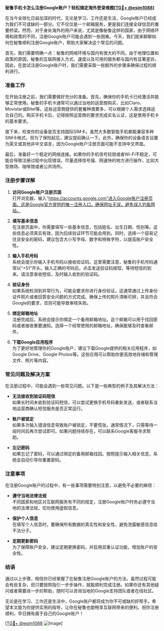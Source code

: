 **秘鲁手机卡怎么注册Google账户？轻松搞定海外登录难题[[TG💪+ @esim1088](https://t.me/s/esim1088)]**

在当今全球化日益加深的时代，无论是学习、工作还是生活，Google账户已经成为我们不可或缺的一部分。它不仅仅是一个邮箱服务，更是我们连接全球信息的重要桥梁。然而，对于身处海外的用户来说，尤其是像秘鲁这样的国家，由于网络环境和政策的不同，注册Google账户可能会遇到一些困难。今天，我们就来聊聊如何在秘鲁顺利注册Google账户，帮助大家解决这个常见的问题。

首先，我们需要明确一点：秘鲁的网络环境与国内有很大的不同。由于地理位置和政策的原因，秘鲁的互联网接入方式、速度以及可用的服务都与国内有显著差异。因此，在尝试注册Google账户时，我们需要采取一些额外的步骤来确保过程的顺利进行。

### **准备工作**

在开始注册之前，我们需要做好充分的准备。首先，确保你的手机卡已经激活并能够正常使用。秘鲁的手机卡通常可以通过当地的运营商购买，比如Claro、Movistar或Bitel等。这些运营商提供的套餐种类繁多，可以根据个人需求选择适合自己的。购买手机卡后，记得按照运营商的要求完成实名认证，这是使用手机卡的基本要求。

接下来，检查你的设备是否支持国际SIM卡。虽然大多数智能手机都能兼容多种SIM卡格式，但为了保险起见，建议提前确认一下。此外，确保你的设备语言设置为英文或其他非中文语言，因为Google账户注册页面可能不支持中文界面。

最后，准备好一个稳定的网络连接。如果你的手机信号较弱或者Wi-Fi不稳定，可能会导致注册过程中出现错误。尽量选择信号强、网速快的地方进行操作，比如大型商场、咖啡馆或者公共场所。

### **注册步骤详解**

1. **访问Google账户注册页面**  
   打开浏览器，输入“https://accounts.google.com”进入Google账户注册页面。这是Google官方提供的唯一注册入口，确保网址无误，避免误入钓鱼网站。

2. **填写基本信息**  
   在注册页面中，你需要填写一些基本信息，包括姓名、出生日期、性别等。这些信息必须真实有效，因为后续验证环节可能会用到。同时，选择一个容易记住且安全的密码，建议包含大小写字母、数字和特殊字符，以提高账户安全性。

3. **输入手机号码**  
   系统会提示你输入手机号码以接收验证码。这里需要注意，秘鲁的手机号码通常以“+51”开头。输入正确的号码后，点击发送验证码按钮，等待短信的到来。请注意查收短信，及时输入收到的验证码。

4. **验证身份**  
   如果系统检测到异常行为，可能会要求你进行身份验证。这通常通过上传身份证件照片或者回答安全问题的方式完成。确保上传的照片清晰可辨，并且符合Google的要求，否则可能导致审核失败。

5. **绑定邮箱地址**  
   注册完成后，系统会提示你绑定一个备用邮箱地址。这个邮箱可以用于找回密码或者接收重要通知。选择一个经常使用的邮箱地址，确保能够及时查看邮件。

6. **下载Google应用程序**  
   为了更好地管理你的Google账户，建议下载Google提供的相关应用程序，如Google Drive、Google Photos等。这些应用可以帮助你更高效地存储和管理文件、照片等内容。

### **常见问题及解决方案**

在注册过程中，可能会遇到一些常见问题。以下是一些典型的例子及其解决方法：

- **无法接收到验证码短信**  
  如果长时间未收到验证码短信，可以尝试更换手机号码重新发送，或者联系当地运营商确认短信服务是否正常运行。

- **账户被锁定**  
  如果多次输入错误信息导致账户被锁定，不要慌张。通常情况下，只需等待一段时间后再次尝试即可。如果问题持续存在，可以联系Google客服寻求帮助。

- **忘记密码**  
  如果忘记了密码，可以通过绑定的备用邮箱找回。按照提示输入相关信息，系统会自动引导你重置密码。

### **注意事项**

在注册Google账户的过程中，有一些事项需要特别注意，以避免不必要的麻烦：

- **遵守当地法律法规**  
  不同国家和地区对互联网服务有不同的规定，注册Google账户时务必遵守当地的法律法规，切勿使用虚假信息。

- **保护个人信息**  
  在填写个人信息时，要确保所有数据的真实性和安全性，避免泄露敏感信息给不法分子。

- **定期更新密码**  
  为了保障账户安全，建议定期更换密码，并启用双重认证功能，增加账户的安全性。

### **结语**

通过以上步骤，相信你已经掌握了在秘鲁注册Google账户的方法。虽然过程可能会有些复杂，但只要按照指引一步步操作，就能顺利完成注册。如果你还有其他疑问或者需要进一步的帮助，随时可以咨询当地的Google支持团队或者在线社区。

无论是在学习、工作还是生活中，Google账户都将成为你不可或缺的好帮手。希望本文能为你提供实用的指导，让你在秘鲁也能畅享互联网带来的便利。祝你注册顺利，早日拥有属于自己的Google账户！

[[TG💪+ @esim1088](https://t.me/s/esim1088) ![Image](https://i.postimg.cc/4NQfJmqS/Snipaste-2025-05-13-00-14-12.png)]